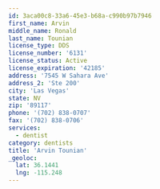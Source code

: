 ```yaml
---
id: 3aca00c8-33a6-45e3-b68a-c990b97b7946
first_name: Arvin
middle_name: Ronald
last_name: Tounian
license_type: DDS
license_number: '6131'
license_status: Active
license_expiration: '42185'
address: '7545 W Sahara Ave'
address_2: 'Ste 200'
city: 'Las Vegas'
state: NV
zip: '89117'
phone: '(702) 838-0707'
fax: '(702) 838-0706'
services:
  - dentist
category: dentists
title: 'Arvin Tounian'
_geoloc:
  lat: 36.1441
  lng: -115.248
---
```


